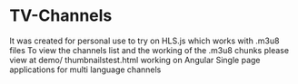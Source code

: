 # TV-Channels
It was created for personal use to try on HLS.js which works with .m3u8 files
To view the channels list and the working of the .m3u8 chunks please view at demo/ thumbnailstest.html
working on Angular Single page applications for multi language channels
